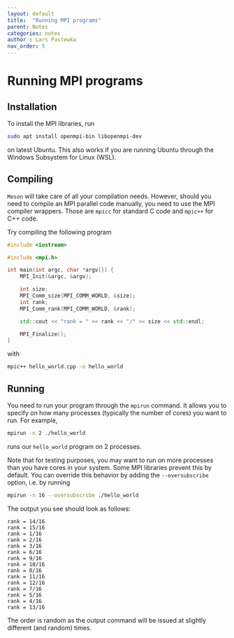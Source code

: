```yaml
---
layout: default
title:  "Running MPI programs"
parent: Notes
categories: notes
author : Lars Pastewka
nav_order: 5
---
```


# Running MPI programs

## Installation

To install the MPI libraries, run
```bash
sudo apt install openmpi-bin libopenmpi-dev
```
on latest Ubuntu. This also works if you are running Ubuntu through the Windows Subsystem for Linux (WSL).

## Compiling

`Meson` will take care of all your compilation needs. However, should you need to compile an MPI parallel code manually, you need to use the MPI compiler wrappers. Those are `mpicc` for standard C code and `mpic++` for C++ code.

Try compiling the following program
```c++
#include <iostream>

#include <mpi.h>

int main(int argc, char *argv[]) {
    MPI_Init(&argc, &argv);

    int size;
    MPI_Comm_size(MPI_COMM_WORLD, &size);
    int rank;
    MPI_Comm_rank(MPI_COMM_WORLD, &rank);

    std::cout << "rank = " << rank << "/" << size << std::endl;

    MPI_Finalize();
}
```
with
```bash
mpic++ hello_world.cpp -o hello_world
```

## Running

You need to run your program through the `mpirun` command. It allows you to specify on how many processes (typically the number of cores) you want to run. For example,
```bash
mpirun -n 2 ./hello_world
```
runs our `hello_world` program on 2 processes.

Note that for testing purposes, you may want to run on more processes than you have cores in your system. Some MPI libraries prevent this by default. You can override this behavior by adding the `--oversubscribe` option, i.e. by running
```bash
mpirun -n 16 --oversubscribe ./hello_world
```
The output you see should look as follows:
```
rank = 14/16
rank = 15/16
rank = 1/16
rank = 2/16
rank = 3/16
rank = 6/16
rank = 9/16
rank = 10/16
rank = 0/16
rank = 11/16
rank = 12/16
rank = 7/16
rank = 5/16
rank = 4/16
rank = 13/16
```
The order is random as the output command will be issued at slightly different (and random) times.
